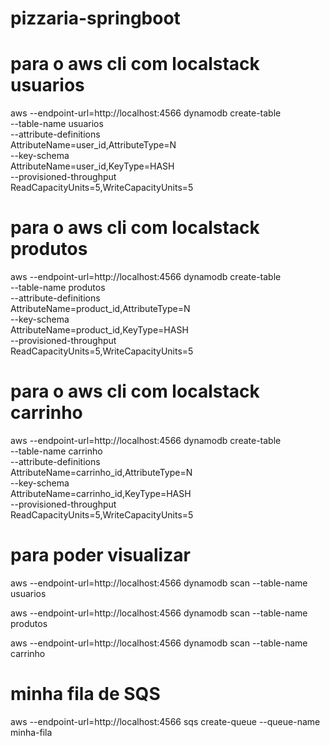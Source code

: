 # pizzaria-springboot

# para o aws cli com localstack usuarios
aws --endpoint-url=http://localhost:4566 dynamodb create-table \
    --table-name usuarios \
    --attribute-definitions \
        AttributeName=user_id,AttributeType=N \
    --key-schema \
        AttributeName=user_id,KeyType=HASH \
    --provisioned-throughput \
        ReadCapacityUnits=5,WriteCapacityUnits=5

# para o aws cli com localstack produtos
aws --endpoint-url=http://localhost:4566 dynamodb create-table \
    --table-name produtos \
    --attribute-definitions \
        AttributeName=product_id,AttributeType=N \
    --key-schema \
        AttributeName=product_id,KeyType=HASH \
    --provisioned-throughput \
        ReadCapacityUnits=5,WriteCapacityUnits=5

# para o aws cli com localstack carrinho
aws --endpoint-url=http://localhost:4566 dynamodb create-table \
    --table-name carrinho \
    --attribute-definitions \
        AttributeName=carrinho_id,AttributeType=N \
    --key-schema \
        AttributeName=carrinho_id,KeyType=HASH \
    --provisioned-throughput \
        ReadCapacityUnits=5,WriteCapacityUnits=5

# para poder visualizar 
aws --endpoint-url=http://localhost:4566 dynamodb scan --table-name usuarios

aws --endpoint-url=http://localhost:4566 dynamodb scan --table-name produtos

aws --endpoint-url=http://localhost:4566 dynamodb scan --table-name carrinho


# minha fila de SQS
 aws --endpoint-url=http://localhost:4566 sqs create-queue --queue-name minha-fila
